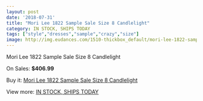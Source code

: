 ```yaml
---
layout: post
date: '2018-07-31'
title: "Mori Lee 1822 Sample Sale Size 8 Candlelight"
category: IN STOCK, SHIPS TODAY
tags: ["style","dresses","sample","crazy","size"]
image: http://img.eudances.com/1510-thickbox_default/mori-lee-1822-sample-sale-size-8-candlelight.jpg
---
```

Mori Lee 1822 Sample Sale Size 8 Candlelight

On Sales: **$406.99**
<a href="https://www.eudances.com/en/in-stock-ships-today/530-mori-lee-1822-sample-sale-size-8-candlelight.html"><amp-img layout="responsive" width="600" height="600" src="//img.eudances.com/1510-thickbox_default/mori-lee-1822-sample-sale-size-8-candlelight.jpg" alt="Mori Lee 1822 Sample Sale Size 8 Candlelight 0" /></a>
<a href="https://www.eudances.com/en/in-stock-ships-today/530-mori-lee-1822-sample-sale-size-8-candlelight.html"><amp-img layout="responsive" width="600" height="600" src="//img.eudances.com/1511-thickbox_default/mori-lee-1822-sample-sale-size-8-candlelight.jpg" alt="Mori Lee 1822 Sample Sale Size 8 Candlelight 1" /></a>

Buy it: [Mori Lee 1822 Sample Sale Size 8 Candlelight](https://www.eudances.com/en/in-stock-ships-today/530-mori-lee-1822-sample-sale-size-8-candlelight.html "Mori Lee 1822 Sample Sale Size 8 Candlelight")

View more: [IN STOCK, SHIPS TODAY](https://www.eudances.com/en/5-in-stock-ships-today "IN STOCK, SHIPS TODAY")